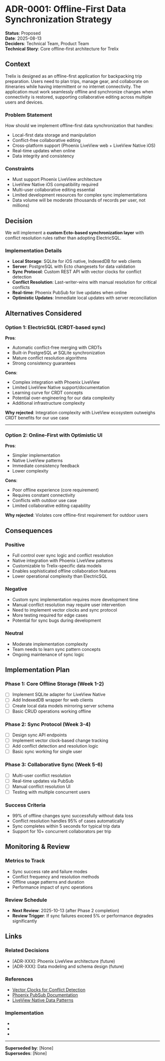 # ADR-0001: Offline-First Data Synchronization Strategy

**Status**: Proposed  
**Date**: 2025-08-13  
**Deciders**: Technical Team, Product Team  
**Technical Story**: Core offline-first architecture for Trelix

## Context

Trelix is designed as an offline-first application for backpacking trip preparation. Users need to plan trips, manage gear, and collaborate on itineraries while having intermittent or no internet connectivity. The application must work seamlessly offline and synchronize changes when connectivity is restored, supporting collaborative editing across multiple users and devices.

### Problem Statement
How should we implement offline-first data synchronization that handles:
- Local-first data storage and manipulation
- Conflict-free collaborative editing
- Cross-platform support (Phoenix LiveView web + LiveView Native iOS)
- Real-time updates when online
- Data integrity and consistency

### Constraints
- Must support Phoenix LiveView architecture
- LiveView Native iOS compatibility required
- Multi-user collaborative editing essential
- Limited development resources for complex sync implementations
- Data volume will be moderate (thousands of records per user, not millions)

## Decision

We will implement a **custom Ecto-based synchronization layer** with conflict resolution rules rather than adopting ElectricSQL.

### Implementation Details
- **Local Storage**: SQLite for iOS native, IndexedDB for web clients
- **Server**: PostgreSQL with Ecto changesets for data validation
- **Sync Protocol**: Custom REST API with vector clocks for conflict detection
- **Conflict Resolution**: Last-writer-wins with manual resolution for critical conflicts
- **Real-time**: Phoenix PubSub for live updates when online
- **Optimistic Updates**: Immediate local updates with server reconciliation

## Alternatives Considered

### Option 1: ElectricSQL (CRDT-based sync)
**Pros**: 
- Automatic conflict-free merging with CRDTs
- Built-in PostgreSQL ⇄ SQLite synchronization
- Mature conflict resolution algorithms
- Strong consistency guarantees

**Cons**:
- Complex integration with Phoenix LiveView
- Limited LiveView Native support/documentation
- Learning curve for CRDT concepts
- Potential over-engineering for our data complexity
- Additional infrastructure complexity

**Why rejected**: Integration complexity with LiveView ecosystem outweighs CRDT benefits for our use case

---

### Option 2: Online-First with Optimistic UI
**Pros**: 
- Simpler implementation
- Native LiveView patterns
- Immediate consistency feedback
- Lower complexity

**Cons**:
- Poor offline experience (core requirement)
- Requires constant connectivity
- Conflicts with outdoor use case
- Limited collaborative editing capability

**Why rejected**: Violates core offline-first requirement for outdoor users

## Consequences

### Positive
- Full control over sync logic and conflict resolution
- Native integration with Phoenix LiveView patterns
- Customizable to Trelix-specific data models
- Enables sophisticated offline collaboration features
- Lower operational complexity than ElectricSQL

### Negative
- Custom sync implementation requires more development time
- Manual conflict resolution may require user intervention
- Need to implement vector clocks and sync protocol
- More testing required for edge cases
- Potential for sync bugs during development

### Neutral
- Moderate implementation complexity
- Team needs to learn sync pattern concepts
- Ongoing maintenance of sync logic

## Implementation Plan

### Phase 1: Core Offline Storage (Week 1-2)
- [ ] Implement SQLite adapter for LiveView Native
- [ ] Add IndexedDB wrapper for web clients
- [ ] Create local data models mirroring server schema
- [ ] Basic CRUD operations working offline

### Phase 2: Sync Protocol (Week 3-4)
- [ ] Design sync API endpoints
- [ ] Implement vector clock-based change tracking
- [ ] Add conflict detection and resolution logic
- [ ] Basic sync working for single user

### Phase 3: Collaborative Sync (Week 5-6)
- [ ] Multi-user conflict resolution
- [ ] Real-time updates via PubSub
- [ ] Manual conflict resolution UI
- [ ] Testing with multiple concurrent users

### Success Criteria
- 99% of offline changes sync successfully without data loss
- Conflict resolution handles 95% of cases automatically
- Sync completes within 5 seconds for typical trip data
- Support for 10+ concurrent collaborators per trip

## Monitoring & Review

### Metrics to Track
- Sync success rate and failure modes
- Conflict frequency and resolution methods
- Offline usage patterns and duration
- Performance impact of sync operations

### Review Schedule
- **Next Review**: 2025-10-13 (after Phase 2 completion)
- **Review Trigger**: If sync failures exceed 5% or performance degrades significantly

## Links

### Related Decisions
- [ADR-XXX]: Phoenix LiveView architecture (future)
- [ADR-XXX]: Data modeling and schema design (future)

### References
- [Vector Clocks for Conflict Detection](https://en.wikipedia.org/wiki/Vector_clock)
- [Phoenix PubSub Documentation](https://hexdocs.pm/phoenix_pubsub/)
- [LiveView Native Data Patterns](https://hexdocs.pm/live_view_native/)

### Implementation
- [Implementation Epic]: #[TBD]
- [Sync Protocol Specification]: DESIGN/architecture/sync-protocol.md (future)
- [Conflict Resolution UX]: DESIGN/ux-wireframes/conflict-resolution.md (future)

---

**Superseded by**: [None]  
**Supersedes**: [None]